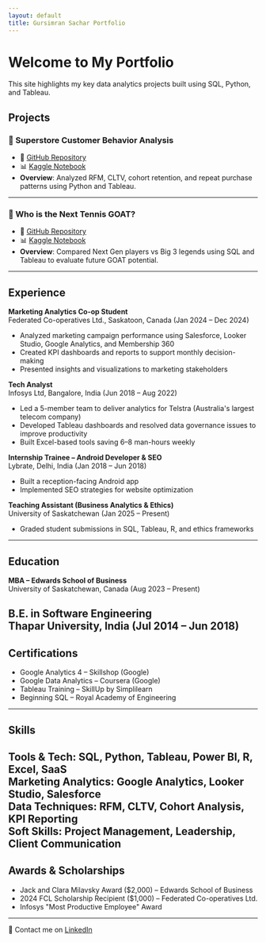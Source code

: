 ```yaml
---
layout: default
title: Gursimran Sachar Portfolio
---
```


# Welcome to My Portfolio

This site highlights my key data analytics projects built using SQL, Python, and Tableau.

## Projects

### 🧮 Superstore Customer Behavior Analysis
- 📂 [GitHub Repository](https://github.com/Gursimransachar/Superstore_Customer_Behaviour_Analysis)
- 📊 [Kaggle Notebook](https://www.kaggle.com/code/gursimransachar/superstore-customer-behavior-analysis)
- **Overview**: Analyzed RFM, CLTV, cohort retention, and repeat purchase patterns using Python and Tableau.
---

### 🎾 Who is the Next Tennis GOAT?
- 📂 [GitHub Repository](https://github.com/Gursimransachar/next-tennis-goat-analysis)
- 📊 [Kaggle Notebook](https://www.kaggle.com/code/gursimransachar/next-tennis-goat)
- **Overview**: Compared Next Gen players vs Big 3 legends using SQL and Tableau to evaluate future GOAT potential.
---

## Experience
**Marketing Analytics Co-op Student**  
Federated Co-operatives Ltd., Saskatoon, Canada (Jan 2024 – Dec 2024)
- Analyzed marketing campaign performance using Salesforce, Looker Studio, Google Analytics, and Membership 360  
- Created KPI dashboards and reports to support monthly decision-making  
- Presented insights and visualizations to marketing stakeholders  

**Tech Analyst**  
Infosys Ltd, Bangalore, India (Jun 2018 – Aug 2022)
- Led a 5-member team to deliver analytics for Telstra (Australia's largest telecom company)  
- Developed Tableau dashboards and resolved data governance issues to improve productivity  
- Built Excel-based tools saving 6–8 man-hours weekly  

**Internship Trainee – Android Developer & SEO**  
Lybrate, Delhi, India (Jan 2018 – Jun 2018)
- Built a reception-facing Android app  
- Implemented SEO strategies for website optimization  

**Teaching Assistant (Business Analytics & Ethics)**  
University of Saskatchewan (Jan 2025 – Present)
- Graded student submissions in SQL, Tableau, R, and ethics frameworks  
---

## Education
**MBA – Edwards School of Business**  
University of Saskatchewan, Canada (Aug 2023 – Present)

**B.E. in Software Engineering**  
Thapar University, India (Jul 2014 – Jun 2018)
---

## Certifications
- Google Analytics 4 – Skillshop (Google)
- Google Data Analytics – Coursera (Google)
- Tableau Training – SkillUp by Simplilearn
- Beginning SQL – Royal Academy of Engineering
---

## Skills
**Tools & Tech**: SQL, Python, Tableau, Power BI, R, Excel, SaaS  
**Marketing Analytics**: Google Analytics, Looker Studio, Salesforce  
**Data Techniques**: RFM, CLTV, Cohort Analysis, KPI Reporting  
**Soft Skills**: Project Management, Leadership, Client Communication  
---

## Awards & Scholarships
- Jack and Clara Milavsky Award ($2,000) – Edwards School of Business  
- 2024 FCL Scholarship Recipient ($1,000) – Federated Co-operatives Ltd.  
- Infosys "Most Productive Employee" Award  
---

📧 Contact me on [LinkedIn](https://www.linkedin.com/in/gs098/)
